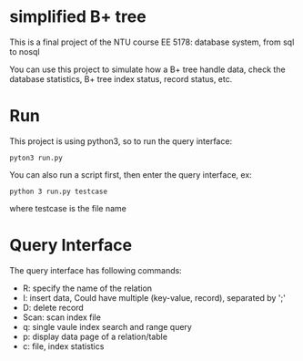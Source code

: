 # simplified B+ tree
This is a final project of the NTU course EE 5178: database system, from sql to nosql

You can use this project to simulate how a B+ tree handle data, check the database statistics, B+ tree index status, record status, etc.

# Run
This project is using python3, so to run the query interface:

	pyton3 run.py
	
You can also run a script first, then enter the query interface, ex:

	python 3 run.py testcase
	
where testcase is the file name
	
# Query Interface
The query interface has following commands:  

* R: specify the name of the relation
* I: insert data, Could have multiple (key-value, record), separated by ';'
* D: delete record
* Scan: scan index file
* q: single vaule index search and range query
* p: display data page of a relation/table
* c: file, index statistics